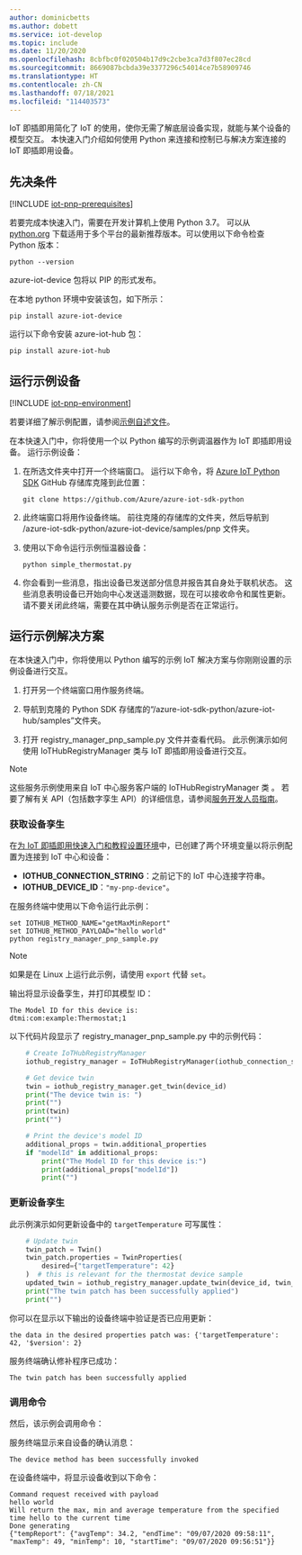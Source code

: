 ```yaml
---
author: dominicbetts
ms.author: dobett
ms.service: iot-develop
ms.topic: include
ms.date: 11/20/2020
ms.openlocfilehash: 8cbfbc0f020504b17d9c2cbe3ca7d3f807ec28cd
ms.sourcegitcommit: 8669087bcbda39e3377296c54014ce7b58909746
ms.translationtype: HT
ms.contentlocale: zh-CN
ms.lasthandoff: 07/18/2021
ms.locfileid: "114403573"
---
```

IoT 即插即用简化了 IoT 的使用，使你无需了解底层设备实现，就能与某个设备的模型交互。 本快速入门介绍如何使用 Python 来连接和控制已与解决方案连接的 IoT 即插即用设备。

## <a name="prerequisites"></a>先决条件

[!INCLUDE [iot-pnp-prerequisites](iot-pnp-prerequisites.md)]

若要完成本快速入门，需要在开发计算机上使用 Python 3.7。 可以从 [python.org](https://www.python.org/) 下载适用于多个平台的最新推荐版本。可以使用以下命令检查 Python 版本：  

```cmd/sh
python --version
```

azure-iot-device 包将以 PIP 的形式发布。

在本地 python 环境中安装该包，如下所示：

```cmd/sh
pip install azure-iot-device
```

运行以下命令安装 azure-iot-hub 包：

```cmd/sh
pip install azure-iot-hub
```

## <a name="run-the-sample-device"></a>运行示例设备

[!INCLUDE [iot-pnp-environment](iot-pnp-environment.md)]

若要详细了解示例配置，请参阅[示例自述文件](https://github.com/Azure/azure-iot-sdk-python/blob/master/azure-iot-device/samples/pnp/README.md)。

在本快速入门中，你将使用一个以 Python 编写的示例调温器作为 IoT 即插即用设备。 运行示例设备：

1. 在所选文件夹中打开一个终端窗口。 运行以下命令，将 [Azure IoT Python SDK](https://github.com/Azure/azure-iot-sdk-python) GitHub 存储库克隆到此位置：

    ```cmd/sh
    git clone https://github.com/Azure/azure-iot-sdk-python
    ```

1. 此终端窗口将用作设备终端。 前往克隆的存储库的文件夹，然后导航到 /azure-iot-sdk-python/azure-iot-device/samples/pnp 文件夹。

1. 使用以下命令运行示例恒温器设备：

    ```cmd/sh
    python simple_thermostat.py
    ```

1. 你会看到一些消息，指出设备已发送部分信息并报告其自身处于联机状态。 这些消息表明设备已开始向中心发送遥测数据，现在可以接收命令和属性更新。 请不要关闭此终端，需要在其中确认服务示例是否在正常运行。

## <a name="run-the-sample-solution"></a>运行示例解决方案

在本快速入门中，你将使用以 Python 编写的示例 IoT 解决方案与你刚刚设置的示例设备进行交互。

1. 打开另一个终端窗口用作服务终端。

1. 导航到克隆的 Python SDK 存储库的“/azure-iot-sdk-python/azure-iot-hub/samples”文件夹。

1. 打开 registry_manager_pnp_sample.py 文件并查看代码。 此示例演示如何使用 IoTHubRegistryManager 类与 IoT 即插即用设备进行交互。

> [!NOTE]
> 这些服务示例使用来自 IoT 中心服务客户端的 IoTHubRegistryManager 类 。 若要了解有关 API（包括数字孪生 API）的详细信息，请参阅[服务开发人员指南](../articles/iot-develop/concepts-developer-guide-service.md)。

### <a name="get-the-device-twin"></a>获取设备孪生

在[为 IoT 即插即用快速入门和教程设置环境](../articles/iot-develop/set-up-environment.md)中，已创建了两个环境变量以将示例配置为连接到 IoT 中心和设备：

* **IOTHUB_CONNECTION_STRING**：之前记下的 IoT 中心连接字符串。
* **IOTHUB_DEVICE_ID**：`"my-pnp-device"`。

在服务终端中使用以下命令运行此示例：

```cmd/sh
set IOTHUB_METHOD_NAME="getMaxMinReport"
set IOTHUB_METHOD_PAYLOAD="hello world"
python registry_manager_pnp_sample.py
```

> [!NOTE]
> 如果是在 Linux 上运行此示例，请使用 `export` 代替 `set`。

输出将显示设备孪生，并打印其模型 ID：

```cmd/sh
The Model ID for this device is:
dtmi:com:example:Thermostat;1
```

以下代码片段显示了 registry_manager_pnp_sample.py 中的示例代码：

```python
    # Create IoTHubRegistryManager
    iothub_registry_manager = IoTHubRegistryManager(iothub_connection_str)

    # Get device twin
    twin = iothub_registry_manager.get_twin(device_id)
    print("The device twin is: ")
    print("")
    print(twin)
    print("")

    # Print the device's model ID
    additional_props = twin.additional_properties
    if "modelId" in additional_props:
        print("The Model ID for this device is:")
        print(additional_props["modelId"])
        print("")
```

### <a name="update-a-device-twin"></a>更新设备孪生

此示例演示如何更新设备中的 `targetTemperature` 可写属性：

```python
    # Update twin
    twin_patch = Twin()
    twin_patch.properties = TwinProperties(
        desired={"targetTemperature": 42}
    )  # this is relevant for the thermostat device sample
    updated_twin = iothub_registry_manager.update_twin(device_id, twin_patch, twin.etag)
    print("The twin patch has been successfully applied")
    print("")
```

你可以在显示以下输出的设备终端中验证是否已应用更新：

```cmd/sh
the data in the desired properties patch was: {'targetTemperature': 42, '$version': 2}
```

服务终端确认修补程序已成功：

```cmd/sh
The twin patch has been successfully applied
```

### <a name="invoke-a-command"></a>调用命令

然后，该示例会调用命令：

服务终端显示来自设备的确认消息：

```cmd/sh
The device method has been successfully invoked
```

在设备终端中，将显示设备收到以下命令：

```cmd/sh
Command request received with payload
hello world
Will return the max, min and average temperature from the specified time hello to the current time
Done generating
{"tempReport": {"avgTemp": 34.2, "endTime": "09/07/2020 09:58:11", "maxTemp": 49, "minTemp": 10, "startTime": "09/07/2020 09:56:51"}}
```
